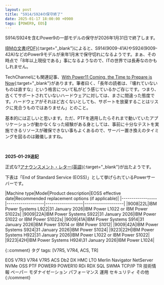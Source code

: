 ```yaml
---
layout: post
title: "S914/S924の保守終了"
date: 2025-01-17 18:00:00 +0900
tags: [POWER9, EOS]
---
```

S914/S924を含むPower9の一部モデルの保守が2026年1月31日で終了します。

[IBMの文書(PDF)](https://public.dhe.ibm.com/systems/support/planning/notices/September.12.2024.Announcement.Power9.pdf){:target="_blank"}によると、S914(9009-41A)やS924(9009-42A)などのPower9モデルが来年1月末で保守切れになるようです。まぁ、その時点で「8年以上現役である」事になるようなので、ITの世界では長寿なのかもしれません。

TechChannelにも関連記事、[With Power11 Coming, the Time to Prepare is Now](https://techchannel.com/power11/preparing-for-power11/){:target="_blank"}があります。筆者曰く、「長年の読者は、『壊れていないものは直すな』という格言について私がどう感じているかご存じです。つまり、古くてサポートされていないハードウェアに対しては、まさに間違った態度です。ハードウェアがそれほど古くないとしても、サポートを放棄することはリスクに見合うものではありません」とのこと。

基本的には正しいと思います。ただ、PTFを適用したらそれまで動いていたアプリケーションが動かなくなった経験がある身としては、事前に十分なテストを実施できるリソースが確保できない事もよくあるので、サーバー置き換えのタイミングを図るのは難儀しますね。


<br>

**2025-01-29追記**

正式な?[アナウンスメント・レター(英語)](https://www.ibm.com/docs/en/announcements/services-withdrawal-discontinuance-service-select-power-systems-products-replacements-available){:target="_blank"}が出たようです。

下表は「End of Standard Service (EOSS)」として挙げられているPowerサーバーです。

|Machine type|Model|Product description|EOSS effective date|Recommended replacement options (if applicable)|
|------------------|-------------------|-------------------|--------------------|
|9008|22L|IBM Power Systems L922|31 January 2026|IBM Power L1022 or IBM Power S1022s|
|9009|22A|IBM Power Systems S922|31 January 2026|IBM Power S1022 or IBM Power S1022s|
|9009|41A|IBM Power Systems S914|31 January 2026|IBM Power S1014 or IBM Power S1012|
|9009|42A|IBM Power Systems S924|31 January 2026|IBM Power S1024|
|9223|22H|IBM Power Systems H922|31 January 2026|IBM Power L1022 or IBM Power S1022|
|9223|42H|IBM Power Systems H924\31 January 2026|IBM Power L1024|


{::comment}
タグ
tags: [V7R5, V7R4, ACS, TR]

EOS
V7R3
V7R4
V7R5
ACS
Db2
DX
HMC
LTO
Merlin
Navigator
NetServer
NVMe
OSS
PTF
POWER9
POWER10
RDi
RDX
SQL
SWMA
TCP/IP
TR
技術情報
ペーパー
モダナイゼーション
パフォーマンス
運用
セキュリティ
その他
{:/comment}
